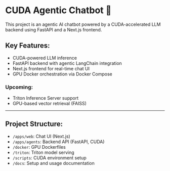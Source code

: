 # CUDA Agentic Chatbot 🚀

This project is an agentic AI chatbot powered by a CUDA-accelerated LLM backend using FastAPI and a Next.js frontend.

## Key Features:
- CUDA-powered LLM inference
- FastAPI backend with agentic LangChain integration
- Next.js frontend for real-time chat UI
- GPU Docker orchestration via Docker Compose

### Upcoming:
- Triton Inference Server support
- GPU-based vector retrieval (FAISS)

---

## Project Structure:
- `/apps/web`: Chat UI (Next.js)
- `/apps/agents`: Backend API (FastAPI, CUDA)
- `/docker`: GPU Dockerfiles
- `/triton`: Triton model serving
- `/scripts`: CUDA environment setup
- `/docs`: Setup and usage documentation

